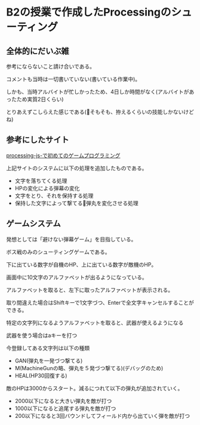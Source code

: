 # B2の授業で作成したProcessingのシューティング

## 全体的にだいぶ雑
参考にならないこと請け合いである。

コメントも当時は一切書いていない(書いている作業中)。

しかも、当時アルバイトが忙しかったため、4日しか時間がなく(アルバイトがあったため実質2日くらい)

とりあえずこしらえた感じである(そもそも、拵えるくらいの技能しかないけどね)

## 参考にしたサイト
[processing-js-で初めてのゲームプログラミング](http://wise9.jp/archives/category/%E9%80%A3%E8%BC%89-processing-js-%E3%81%A7%E5%88%9D%E3%82%81%E3%81%A6%E3%81%AE%E3%82%B2%E3%83%BC%E3%83%A0%E3%83%97%E3%83%AD%E3%82%B0%E3%83%A9%E3%83%9F%E3%83%B3%E3%82%B0)

上記サイトのシステムに以下の処理を追加したものである。
* 文字を落ちてくる処理
* HPの変化による弾幕の変化
* 文字をとり、それを保持する処理
* 保持した文字によって撃てる弾丸を変化させる処理

## ゲームシステム

発想としては「避けない弾幕ゲーム」を目指している。

ボス戦のみのシューティングゲームである。

下に出ている数字が自機のHP、上に出ている数字が敵機のHP。

画面中に10文字のアルファベットが出るようになっている。

アルファベットを取ると、左下に取ったアルファベットが表示される。

取り間違えた場合はShiftキーで1文字づつ、Enterで全文字キャンセルすることができる。

特定の文字列になるようアルファベットを取ると、武器が使えるようになる

武器を使う場合はaキーを打つ

今登録してある文字列は以下の種類

* GAN(弾丸を一発づつ撃てる)
* M(MachineGunの略、弾丸を５発づつ撃てる)(デバッグのため)
* HEAL(HP30回復する)

敵のHPは3000からスタート。減るにつれて以下の弾丸が追加されていく。

* 2000以下になると大きい弾丸を敵が打つ
* 1000以下になると追尾する弾丸を敵が打つ
* 200以下になると3回バウンドしてフィールド内から出ていく弾を敵が打つ





